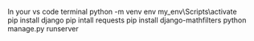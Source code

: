 In your vs code terminal
python -m venv env
my_env\Scripts\activate      
pip install django
pip intall requests
pip install django-mathfilters
python manage.py runserver
